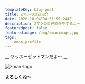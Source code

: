 ```yaml
---
templateKey: blog-post
title: Zマンの自己紹介
date: 2020-10-04T04:31:55.244Z
description: Zマンの自己紹介をするよ〜
featuredpost: false
featuredimage: /img/zmanimage.jpg
tags:
  - zman_profile
---
```

__ ヤッホーゼットマンだよ〜 __


![zman-logo](/img/zmanimage.jpg "z-manlogoだよ")


__よろしくね〜__
